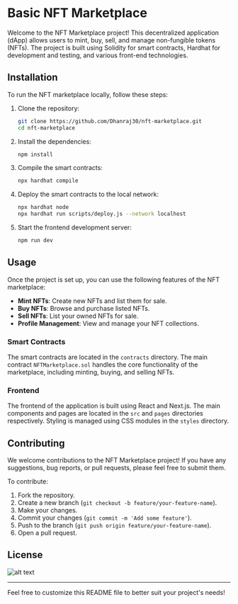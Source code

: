 # Basic NFT Marketplace 
Welcome to the NFT Marketplace project! This decentralized application (dApp) allows users to mint, buy, sell, and manage non-fungible tokens (NFTs). The project is built using Solidity for smart contracts, Hardhat for development and testing, and various front-end technologies.

## Installation

To run the NFT marketplace locally, follow these steps:

1. Clone the repository:

    ```bash
    git clone https://github.com/Dhanraj30/nft-marketplace.git
    cd nft-marketplace
    ```

2. Install the dependencies:

    ```bash
    npm install
    ```

3. Compile the smart contracts:

    ```bash
    npx hardhat compile
    ```

4. Deploy the smart contracts to the local network:

    ```bash
    npx hardhat node
    npx hardhat run scripts/deploy.js --network localhost
    ```

5. Start the frontend development server:

    ```bash
    npm run dev
    ```

## Usage

Once the project is set up, you can use the following features of the NFT marketplace:

- **Mint NFTs**: Create new NFTs and list them for sale.
- **Buy NFTs**: Browse and purchase listed NFTs.
- **Sell NFTs**: List your owned NFTs for sale.
- **Profile Management**: View and manage your NFT collections.

### Smart Contracts

The smart contracts are located in the `contracts` directory. The main contract `NFTMarketplace.sol` handles the core functionality of the marketplace, including minting, buying, and selling NFTs.

### Frontend

The frontend of the application is built using React and Next.js. The main components and pages are located in the `src` and `pages` directories respectively. Styling is managed using CSS modules in the `styles` directory.

## Contributing

We welcome contributions to the NFT Marketplace project! If you have any suggestions, bug reports, or pull requests, please feel free to submit them.

To contribute:

1. Fork the repository.
2. Create a new branch (`git checkout -b feature/your-feature-name`).
3. Make your changes.
4. Commit your changes (`git commit -m 'Add some feature'`).
5. Push to the branch (`git push origin feature/your-feature-name`).
6. Open a pull request.

## License

![alt text]("https://github.com/Dhanraj30/nft-marketplace/blob/main/Screenshot%20(171).png")

---

Feel free to customize this README file to better suit your project's needs!
